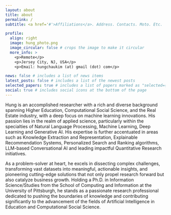 ```yaml
---
layout: about
title: about
permalink: /
subtitle: <a href='#'>Affiliations</a>. Address. Contacts. Moto. Etc.

profile:
  align: right
  image: hung_photo.png
  image_circular: false # crops the image to make it circular
  more_info: >
    <p>Remote</p>
    <p>Jersey City, NJ, USA</p>
    <p>Email: hungchaukim (at) gmail (dot) com</p>

news: false # includes a list of news items
latest_posts: false # includes a list of the newest posts
selected_papers: true # includes a list of papers marked as "selected={true}"
social: true # includes social icons at the bottom of the page
---
```


Hung is an accomplished researcher with a rich and diverse background spanning Higher Education, Computational Social Science, and the Real Estate industry, with a deep focus on machine learning innovations. His passion lies in the realm of applied science, particularly within the specialties of Natural Language Processing, Machine Learning, Deep Learning and Generative AI. His expertise is further accentuated in areas such as Knowledge Extraction and Representation, Explainable Recommendation Systems, Personalized Search and Ranking algorithms, LLM-based Conversational AI and leading impactful Quantitative Research initiatives.

As a problem-solver at heart, he excels in dissecting complex challenges, transforming vast datasets into meaningful, actionable insights, and pioneering cutting-edge solutions that not only propel research forward but also catalyze business growth. Holding a Ph.D. in Information Science/Studies from the School of Computing and Information at the University of Pittsburgh, he stands as a passionate research professional dedicated to pushing the boundaries of knowledge and contributing significantly to the advancement of the fields of Artificial Intelligence in Education and Computational Social Science.
